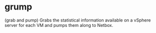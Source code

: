 # grump
(grab and pump) Grabs the statistical information available on a vSphere server for each VM and pumps them along to Netbox.
